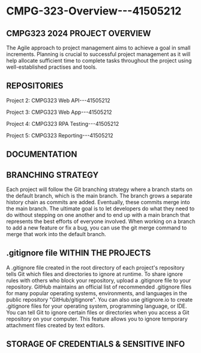 # CMPG-323-Overview---41505212

## **CMPG323 2024 PROJECT OVERVIEW**

The Agile approach to project management aims to achieve a goal in small increments. Planning is crucial to successful project management as it will help allocate sufficient time to complete tasks throughout the project using well-established practises and tools. 

## **REPOSITORIES**

Project 2: CMPG323 Web API---41505212

Project 3: CMPG323 Web App---41505212

Project 4: CMPG323 RPA Testing---41505212

Project 5: CMPG323 Reporting---41505212


## **DOCUMENTATION**

## **BRANCHING STRATEGY**

Each project will follow the Git branching strategy where a branch starts on the default branch, which is the main branch. The branch grows a separate history chain as commits are added. Eventually, these commits merge into the main branch. The ultimate goal is to let developers do what they need to do without stepping on one another and to end up with a main branch that represents the best efforts of everyone involved. When working on a branch to add a new feature or fix a bug, you can use the git merge command to merge that work into the default branch.

## **.gitignore file WITHIN THE PROJECTS**
A .gitignore file created in the root directory of each project's repository tells Git which files and directories to ignore at runtime. To share ignore rules with others who block your repository, upload a .gitignore file to your repository. GitHub maintains an official list of recommended .gitignore files for many popular operating systems, environments, and languages ​​in the public repository "GitHub/gitignore". You can also use gitignore.io to create .gitignore files for your operating system, programming language, or IDE. You can tell Git to ignore certain files or directories when you access a Git repository on your computer. This feature allows you to ignore temporary attachment files created by text editors.

## **STORAGE OF CREDENTIALS & SENSITIVE INFO** ##

